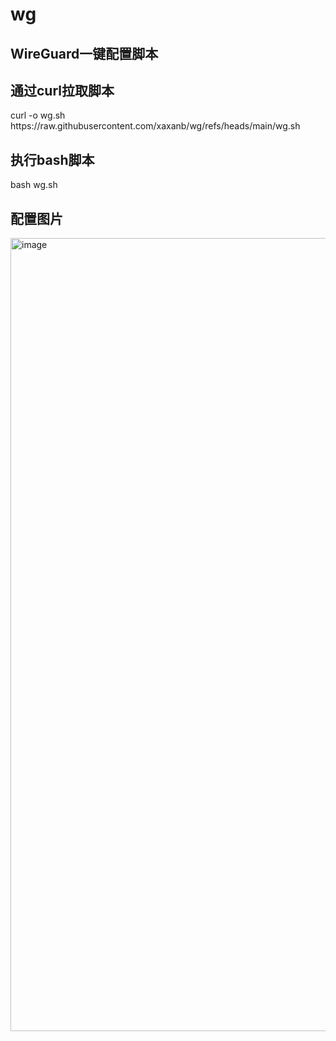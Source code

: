 # wg
WireGuard一键配置脚本
---
<h2>通过curl拉取脚本</h2>
    curl -o wg.sh https://raw.githubusercontent.com/xaxanb/wg/refs/heads/main/wg.sh
<h2>执行bash脚本</h2>
    bash wg.sh

<h2>配置图片</h2>
<img width="2580" height="1269" alt="image" src="https://github.com/user-attachments/assets/e6e95d5a-0834-4874-a377-936474abce0d" />
